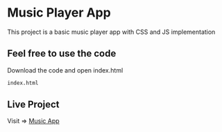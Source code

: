 # Music Player App

This project is a basic music player app with CSS and JS implementation

## Feel free to use the code

Download the code and open index.html

```bash
index.html
```

## Live Project

Visit => [Music App](https://abhisanghimire.github.io/music_app/)
